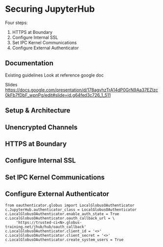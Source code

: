 # Securing JupyterHub

Four steps:

1. HTTPS at Boundary
1. Configure Internal SSL
1. Set IPC Kernel Communications
1. Configure External Authenticator

## Documentation

Existing guidelines
Look at reference google doc

Slides
https://docs.google.com/presentation/d/178agvhzTrA14dP0GrN9Aa37EZIzc0kFb7fDbF_wpnPg/edit#slide=id.g64fed3c726_1_511

## Setup & Architecture

## Unencrypted Channels

## HTTPS at Boundary

## Configure Internal SSL

## Set IPC Kernel Communications

## Configure External Authenticator

```
from oauthenticator.globus import LocalGlobusOAuthenticator
c.JupyterHub.authenticator_class = LocalGlobusOAuthenticator
c.LocalGlobusOAuthenticator.enable_auth_state = True
c.LocalGlobusOAuthenticator.oauth_callback_url = \
     'https://trusted-ci<N>.globus-training.net/jhub/hub/oauth_callback'
c.LocalGlobusOAuthenticator.client_id = '<>'
c.LocalGlobusOAuthenticator.client_secret = '<>'
c.LocalGlobusOAuthenticator.create_system_users = True
```

